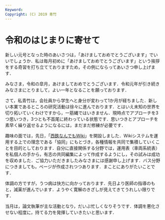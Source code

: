 ```yaml
---
Keyword: 
Copyright: (C) 2019 青竹
---
```


# 令和のはじまりに寄せて

新しい元号となった時のあいさつは，「あけましておめでとうございます」でいいでしょうか．私は毎月初めに「あけましておめでとうございます」という挨拶をする奇習を打ち立てておりますため，その例にならってあいさつ申し上げます．

みなさま，令和の皐月，あけましておめでとうございます．令和元年が引き続きみなさまにとりまして，よい一年となることを願っております．

さて，私青竹は，会社員から学生へと身分が変わって1か月が経ちました．新しい本業であるところの研究活動は徐々に進んでおります．とはいえ未知の世界を切り拓いていくわけですから，一筋縄ではいきません．現時点でアプローチを3つ思いつき，3つとも不首尾に終わっている状態です．思いつきとアプローチを素早く繰り返せるようになるには，まだまだ修練が必要です．

趣味の面では，先日，「[西鉄なんでもWiki](https://seesaawiki.jp/nishitetsu-fan/)」を開設しました．Wikiシステムを運用する上での理念である「協同」にもとづき，各種情報を共同で集積していくことを目的としております．自分に直接関係する分野では，運用表（車両系統表）を私個人の手から，有志の共同編集によって作成するようにし，その試みは成功を収めました．ご協力いただきましたみなさまには感謝申し上げます．バス分野につきましても，ページが作成されつつあります．まことにありがたいことです．

体調の方ですが，うつ病は快方に向かっております．先日より医師の指導のもと，減薬が進んでいます．ようやく寛解のきざしが見えてきてうれしい限りです．

当月は，論文執筆が主な活動となり，だいぶ忙しくなりそうです．体調を悪化させない程度に，持てる力を発揮していきたいと思います．

